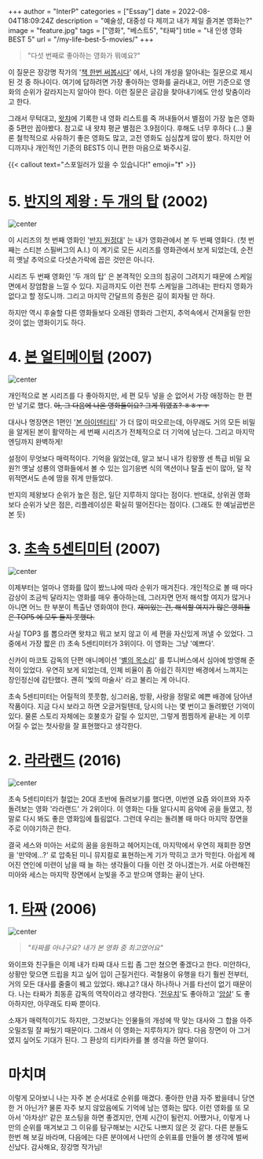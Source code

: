 +++
author = "InterP"
categories = ["Essay"]
date = 2022-08-04T18:09:24Z
description = "예술성, 대중성 다 제끼고 내가 제일 즐겨본 영화는?"
image = "feature.jpg"
tags = ["영화", "베스트5", "타짜"]
title = "내 인생 영화 BEST 5"
url = "/my-life-best-5-movies/"
+++
> "다섯 번째로 좋아하는 영화가 뭐예요?"

이 질문은 장강명 작가의 '[책 한번 써봅시다](https://www.aladin.co.kr/shop/wproduct.aspx?ItemId=247906273&start=slayer)' 에서, 나의 개성을 알아내는 질문으로 제시된 것 중 하나이다. 여기에 답하려면 가장 좋아하는 영화를 골라내고, 어떤 기준으로 영화의 순위가 갈라지는지 알아야 한다. 이런 질문은 글감을 찾아내기에도 안성 맞춤이라고 한다.

그래서 무턱대고, [왓챠](https://pedia.watcha.com/)에 기록한 내 영화 리스트를 죽 꺼내들어서 별점이 가장 높은 영화 중 5편만 꼽아봤다. 참고로 내 왓챠 평균 별점은 3.9점이다. 후해도 너무 후하다 (...) 물론 철학적으로 사유하기 좋은 영화도 많고, 고전 영화도 심심찮게 많이 봤다. 하지만 어디까지나 개인적인 기준의 BEST5 이니 편한 마음으로 봐주시길.

{{< callout text="스포일러가 있을 수 있습니다!" emoji=":exclamation:" >}}

# 5. [반지의 제왕 : 두 개의 탑](https://movie.naver.com/movie/bi/mi/basic.naver?code=31795) (2002)

![center](2022-08-05-16-28-13.png)

이 시리즈의 첫 번째 영화인 '[반지 원정대](https://movie.naver.com/movie/bi/mi/basic.naver?code=31794)' 는 내가 영화관에서 본 두 번째 영화다. (첫 번째는 스티븐 스필버그의 A.I.) 이 계기로 모든 시리즈를 영화관에서 보게 되었는데, 순전히 옛날 추억으로 다섯손가락에 꼽은 것만은 아니다.

시리즈 두 번째 영화인 '두 개의 탑' 은 본격적인 오크의 침공이 그려지기 때문에 스케일 면에서 장엄함을 느낄 수 있다. 지금까지도 이런 전투 스케일을 그려내는 판타지 영화가 없다고 할 정도니까. 그리고 마지막 간달프의 증원은 길이 회자될 만 하다.

하지만 역시 후술할 다른 영화들보다 오래된 영화라 그런지, 추억속에서 건져올릴 만한 것이 없는 영화이기도 하다.

# 4. [본 얼티메이텀](https://movie.naver.com/movie/bi/mi/basic.naver?code=59075) (2007)

![center](2022-08-05-16-31-08.png)

개인적으로 본 시리즈를 다 좋아하지만, 세 편 모두 넣을 순 없어서 가장 애정하는 한 편만 넣기로 했다. ~~아, 그 다음에 나온 영화들이요? 그게 뭐였죠? ㅎㅎㅜㅜ~~

대사나 명장면은 1편인 '[본 아이덴티티](https://movie.naver.com/movie/bi/mi/basic.naver?code=35273)' 가 더 많이 떠오르는데, 아무래도 거의 모든 비밀을 알게된 본이 활약하는 세 번째 시리즈가 전체적으로 더 기억에 남는다. 그리고 마지막 엔딩까지 완벽하게!

설정이 무엇보다 매력적이다. 기억을 잃었는데, 알고 보니 내가 킹왕짱 센 특급 비밀 요원?! 옛날 성룡의 영화들에서 볼 수 있는 임기응변 식의 액션이나 탈출 씬이 많아, 덜 작위적면서도 손에 땀을 쥐게 만들었다.

반지의 제왕보다 순위가 높은 점은, 일단 지루하지 않다는 점이다. 반대로, 상위권 영화보다 순위가 낮은 점은, 리플레이성은 확실히 떨어진다는 점이다. (그래도 한 예닐곱번은 본 듯)

# 3. [초속 5센티미터](https://movie.naver.com/movie/bi/mi/basic.naver?code=66820) (2007)

![center](2022-08-05-16-31-28.png)

이제부터는 얼마나 영화를 많이 봤느냐에 따라 순위가 매겨진다. 개인적으로 볼 때 마다 감상이 조금씩 달라지는 영화를 매우 좋아하는데, 그러자면 먼저 해석할 여지가 많거나 아니면 어느 한 부분이 특출난 영화여야 한다. ~~재미있는 건, 해석할 여지가 많은 영화들은 TOP5 에 모두 들지 못했다.~~

사실 TOP3 를 뽑으라면 왓챠고 뭐고 보지 않고 이 세 편을 자신있게 꺼낼 수 있었다. 그 중에서 가장 짧은 (!) 초속 5센티미터가 3위이다. 이 영화는 그냥 '예쁘다'.

신카이 마코토 감독의 단편 애니메이션 '[별의 목소리](https://ja.wikipedia.org/wiki/%E3%81%BB%E3%81%97%E3%81%AE%E3%81%93%E3%81%88)' 를 투니버스에서 심야에 방영해 준 적이 있었다. 우연히 보게 되었는데, 인체 비율이 좀 아쉽긴 하지만 배경에서 느껴지는 장인정신에 감탄했다. 괜히 '빛의 마술사' 라고 불리는 게 아니다.

초속 5센티미터는 어릴적의 풋풋함, 싱그러움, 방황, 사랑을 정말로 예쁜 배경에 담아낸 작품이다. 지금 다시 보라고 하면 오글거릴텐데, 당시의 나는 몇 번이고 돌려봤던 기억이 있다. 물론 스토리 자체에는 호불호가 갈릴 수 있지만, 그렇게 찜찜하게 끝내는 게 이루어질 수 없는 첫사랑을 잘 표현했다고 생각한다.

# 2. [라라랜드](https://movie.naver.com/movie/bi/mi/basic.naver?code=134963) (2016)

![center](2022-08-05-16-31-51.png)

초속 5센티미터가 철없는 20대 초반에 돌려보기를 했다면, 이번엔 요즘 와이프와 자주 돌려보는 영화 '라라랜드' 가 2위이다. 이 영화는 다들 알다시피 음악에 공을 들였고, 정말로 다시 봐도 좋은 영화임에 틀림없다. 그런데 우리는 돌려볼 때 마다 마지막 장면을 주로 이야기하곤 한다.

결국 세스와 미아는 서로의 꿈을 응원하고 헤어지는데, 마지막에서 우연히 재회한 장면을 '만약에...?' 로 압축된 미니 뮤지컬로 표현하는게 기가 막히고 코가 막힌다. 아쉽게 헤어진 연인에 미련이 남을 때 늘 하는 생각들이 다들 이런 것 아니겠는가. 서로 아련해진 미아와 세스는 마지막 장면에서 눈빛을 주고 받으며 영화는 끝이 난다.

# 1. [타짜](https://movie.naver.com/movie/bi/mi/basic.naver?code=57723) (2006)

![center](2022-08-05-16-33-18.png)

> _"타짜를 아냐구요? 내가 본 영화 중 최고였어요"_

와이프와 친구들은 이제 내가 타짜 대사 드립 좀 그만 쳤으면 좋겠다고 한다. 미안하다, 상황만 맞으면 드립을 치고 싶어 입이 근질거린다. 곽철용이 유행을 타기 훨씬 전부터, 거의 모든 대사를 줄줄이 꿰고 있었다. 왜냐고? 대사 하나하나 거를 타선이 없기 때문이다. 나는 타짜가 최동훈 감독의 역작이라고 생각한다. '[전우치](https://movie.naver.com/movie/bi/mi/basic.naver?code=48227)'도 좋아하고 '[암살](https://movie.naver.com/movie/bi/mi/basic.naver?code=121048)' 도 좋아하지만, 아무래도 타짜 뿐이다.

소재가 매력적이기도 하지만, 그것보다는 인물들의 개성에 딱 맞는 대사와 그 합을 아주 오밀조밀 잘 짜뒀기 때문이다. 그래서 이 영화는 지루하지가 않다. 다음 장면이 아 그거였지 싶어도 기대가 된다. 그 환상의 티키타카를 볼 생각을 하면 말이다.

# 마치며

이렇게 모아보니 나는 자주 본 순서대로 순위를 매겼다. 좋아한 만큼 자주 봤을테니 당연한 거 아닌가? 물론 자주 보지 않았음에도 기억에 남는 영화는 많다. 이런 영화를 또 모아서 '아차상!' 같은 포스팅을 하면 좋겠지만, 언제 시간이 될런지. 어쨌거나, 이렇게 나만의 순위를 매겨보고 그 이유를 탐구해보는 시간도 나쁘지 않은 것 같다. 다른 분들도 한번 해 보길 바라며, 다음에는 다른 분야에서 나만의 순위표를 만들어 볼 생각에 벌써 신났다. 감사해요, 장강명 작가님!